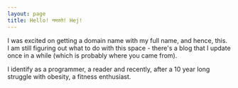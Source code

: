 ```yaml
---
layout: page
title: Hello! नमस्ते! Hej!
---
```


I was excited on getting a domain name with my full name, and hence, this.    
I am still figuring out what to do with this space - there's a blog that I update once in a while
(which is probably where you came from).    

I identify as a programmer, a reader and recently, after a 10 year long struggle with
obesity, a fitness enthusiast.
